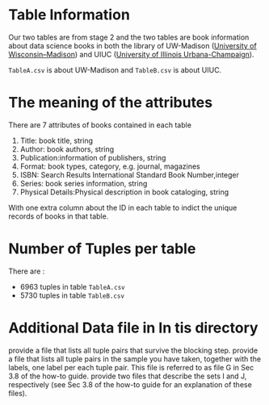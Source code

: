 # Table Information

Our two tables are from stage 2 and the two tables are book information about
 data science books in both the library of UW-Madison ([University of 
 Wisconsin–Madison](https://www.wisc.edu/)) and UIUC ([University of Illinois Urbana-Champaign](http://illinois.edu/)).
 
`TableA.csv` is about UW-Madison and `TableB.csv` is about UIUC.

# The meaning of the attributes

There are 7 attributes of books contained in each table

1. Title: book title, string
2. Author: book authors, string
3. Publication:information of publishers, string
4. Format: book types, category, e.g. journal, magazines
5. ISBN: Search Results International Standard Book Number,integer
6. Series: book series information, string
7. Physical Details:Physical description in book cataloging, string

With one extra column about the ID in each table to indict the unique records
 of books in that table.

# Number of Tuples per table

There are :

* 6963 tuples in table `TableA.csv`
* 5730 tuples in table `TableB.csv`

# Additional Data file in In tis directory

provide a file that lists all tuple pairs that survive the blocking step. 
provide a file that lists all tuple pairs in the sample you have taken, together with the labels, one label per each tuple pair. This file is referred to as file G in Sec 3.8 of the how-to guide. 
provide two files that describe the sets I and J, respectively (see Sec 3.8 of the how-to guide for an explanation of these files).
